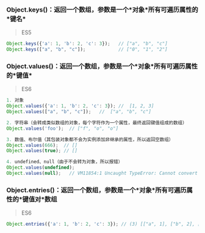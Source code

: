 ### Object.keys\(\)：返回一个数组，参数是一个\*对象\*所有可遍历属性的\*键名\*

> ES5

```javascript
Object.keys({'a': 1, 'b': 2, 'c': 3});   // ["a", "b", "c"]
Object.keys(["a", "b", "c"]);            // ["0", "1", "2"]
```

### Object.values\(\)：返回一个数组，参数是一个\*对象\*所有可遍历属性的\*键值\*

> ES6

```javascript
1. 对象
Object.values({'a': 1, 'b': 2, 'c': 3}); //  [1, 2, 3]
Object.values(["a", "b", "c"]);   //  ["a", "b", "c"]

2. 字符串（会转成类似数组的对象，每个字符作为一个属性，最终返回键值组成的数组）
Object.values('foo');  // ["f", "o", "o"]

3. 数值、布尔值（其包装对象都不会为实例添加非继承的属性，所以返回空数组）
Object.values(666);  // []
Object.values(true); // []

4. undefined、null（由于不会转为对象，所以报错）
Object.values(undefined);
Object.values(null);   // VM11854:1 Uncaught TypeError: Cannot convert undefined or null to object
```

### Object.entries\(\)：返回一个数组，参数是一个\*对象\*所有可遍历属性的\*键值对\*数组

> ES6

```javascript
Object.entries({'a': 1, 'b': 2, 'c': 3}); // (3) [["a", 1], ["b", 2], ["c", 3]]
```



